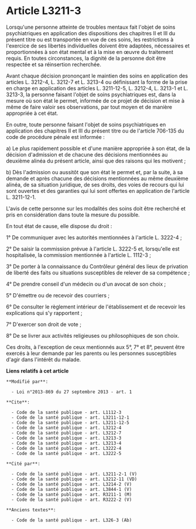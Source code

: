 # Article L3211-3

Lorsqu'une personne atteinte de troubles mentaux fait l'objet de soins psychiatriques en application des dispositions des
chapitres II et III du présent titre ou est transportée en vue de ces soins, les restrictions à l'exercice de ses libertés
individuelles doivent être adaptées, nécessaires et proportionnées à son état mental et à la mise en œuvre du traitement
requis. En toutes circonstances, la dignité de la personne doit être respectée et sa réinsertion recherchée. 

Avant chaque décision prononçant le maintien des soins en application des articles L. 3212-4, L. 3212-7 et L. 3213-4 ou
définissant la forme de la prise en charge en application des articles L. 3211-12-5, L. 3212-4, L. 3213-1 et L. 3213-3, la
personne faisant l'objet de soins psychiatriques est, dans la mesure où son état le permet, informée de ce projet de décision
et mise à même de faire valoir ses observations, par tout moyen et de manière appropriée à cet état. 

En outre, toute personne faisant l'objet de soins psychiatriques en application des chapitres II et III du présent titre ou
de l'article 706-135 du code de procédure pénale est informée : 

a) Le plus rapidement possible et d'une manière appropriée à son état, de la décision d'admission et de chacune des décisions
mentionnées au deuxième alinéa du présent article, ainsi que des raisons qui les motivent ; 

b) Dès l'admission ou aussitôt que son état le permet et, par la suite, à sa demande et après chacune des décisions
mentionnées au même deuxième alinéa, de sa situation juridique, de ses droits, des voies de recours qui lui sont ouvertes et
des garanties qui lui sont offertes en application de l'article L. 3211-12-1. 

L'avis de cette personne sur les modalités des soins doit être recherché et pris en considération dans toute la mesure du
possible. 

En tout état de cause, elle dispose du droit : 

1° De communiquer avec les autorités mentionnées à l'article L. 3222-4 ; 

2° De saisir la commission prévue à l'article L. 3222-5 et, lorsqu'elle est hospitalisée, la commission mentionnée à
l'article L. 1112-3 ; 

3° De porter à la connaissance du Contrôleur général des lieux de privation de liberté des faits ou situations susceptibles
de relever de sa compétence ; 

4° De prendre conseil d'un médecin ou d'un avocat de son choix ; 

5° D'émettre ou de recevoir des courriers ; 

6° De consulter le règlement intérieur de l'établissement et de recevoir les explications qui s'y rapportent ; 

7° D'exercer son droit de vote ; 

8° De se livrer aux activités religieuses ou philosophiques de son choix. 

Ces droits, à l'exception de ceux mentionnés aux 5°, 7° et 8°, peuvent être exercés à leur demande par les parents ou les
personnes susceptibles d'agir dans l'intérêt du malade.

**Liens relatifs à cet article**

	**Modifié par**:

	  - Loi n°2013-869 du 27 septembre 2013 - art. 1

	**Cite**:

	  - Code de la santé publique - art. L1112-3
	  - Code de la santé publique - art. L3211-12-1
	  - Code de la santé publique - art. L3211-12-5
	  - Code de la santé publique - art. L3212-4
	  - Code de la santé publique - art. L3212-7
	  - Code de la santé publique - art. L3213-3
	  - Code de la santé publique - art. L3213-4
	  - Code de la santé publique - art. L3222-4
	  - Code de la santé publique - art. L3222-5

	**Cité par**:

	  - Code de la santé publique - art. L3211-2-1 (V)
	  - Code de la santé publique - art. L3212-11 (VD)
	  - Code de la santé publique - art. L3214-2 (V)
	  - Code de la santé publique - art. L3844-1 (V)
	  - Code de la santé publique - art. R3211-1 (M)
	  - Code de la santé publique - art. R3222-2 (V)

	**Anciens textes**:

	  - Code de la santé publique - art. L326-3 (Ab)

